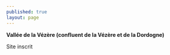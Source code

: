 ```yaml
---
published: true
layout: page
---
```

**Vallée de la Vézère (confluent de la Vézère et de la Dordogne)**

Site inscrit